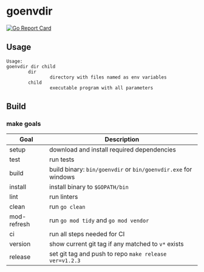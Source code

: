 # goenvdir
[![Go Report Card](https://goreportcard.com/badge/github.com/Brialius/goenvdir)](https://goreportcard.com/report/github.com/Brialius/goenvdir)
## Usage
```
Usage:
goenvdir dir child
        dir
                directory with files named as env variables
        child
                executable program with all parameters
```
## Build
### make goals
|Goal|Description|
|----|-----------|
|setup|download and install required dependencies|
|test|run tests|
|build|build binary: `bin/goenvdir` or `bin/goenvdir.exe` for windows|
|install|install binary to `$GOPATH/bin`|
|lint|run linters|
|clean|run `go clean`|
|mod-refresh|run `go mod tidy` and `go mod vendor`|
|ci|run all steps needed for CI|
|version|show current git tag if any matched to `v*` exists|
|release|set git tag and push to repo `make release ver=v1.2.3`|